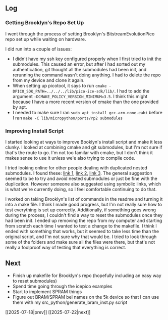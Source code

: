 ## Log
### Getting Brooklyn's Repo Set Up
I went through the process of setting Brooklyn's BitstreamEvolutionPico repo set up while waiting on hardware.

I did run into a couple of issues:
- I didn't have my ssh key configured properly when I first tried to init the submodules. This caused an error, but after I had sorted out my authentication, git thought all the submodules had been init, and rerunning the command wasn't doing anything. I had to delete the repo from my device and clone it again.
- When setting up picotool, it says to run `cmake -DPICO_SDK_PATH=../../../lib/pico-ice-sdk/lib/`. I had to add the argument `-DCMAKE_POLICY_VERSION_MINIMUM=3.5`. I think this might because I have a more recent version of cmake than the one provided by apt. 
- I needed to make sure I ran `sudo apt install gcc-arm-none-eabi` before I ran `make -C lib/micropython/ports/rp2 submodules`
### Improving Install Script
I started looking at ways to improve Booklyn's install script and make it less clunky. I looked at combining cmake and git submodules, but I'm not sure if that's the route to go. I'm not too familar with cmake, but I don't think it makes sense to use it unless we'e also trying to compile code.

I tried looking online for other people dealing with duplicated nested submodules. I found these: [link 1](https://softwareengineering.stackexchange.com/questions/114719/organizing-git-repositories-with-common-nested-sub-modules), [link 2](https://softwareengineering.stackexchange.com/questions/452337/how-to-handle-nested-submodule-dependencies), [link 3](https://www.reddit.com/r/git/comments/tnq88r/mutual_submodules_between_repos_when_one_becomes/). The general suggestion seemed to be to try and avoid nested submodules or just be fine with the duplication. However someone also suggested using symbolic links, which is what we're currently doing, so I feel comfortable continuing to do that. 

I worked on taking Brooklyn's list of commands in the readme and turning it into a make file. I think I made good progress, but I'm not really sure how to test everything is set up correctly. Additionally, if something goes wrong during the process, I couldn't find a way to reset the submodules once they had been init. I ended up removing the repo from my computer and starting from scratch each time I wanted to test a change to the makefile. I think I ended with something that works, but it seemed to take less time than the original script, and I'm not sure why that would be. I tried to look through some of the folders and make sure all the files were there, but that's not really a foolproof way of testing that everything is correct.
## Next
- Finish up makefile for Brooklyn's repo (hopefully including an easy way to reset submodules)
- Spend time going through the icepico examples
- Start to implement SPRAM things
- Figure out BRAM/SPRAM bel names on the 5k device so that I can use them with my src_python/generate_bram_inst.py script


[[2025-07-18|prev]] [[2025-07-22|next]]
